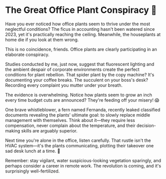 # The Great Office Plant Conspiracy 🌱

Have you ever noticed how office plants seem to thrive under the most neglectful conditions? The ficus in accounting hasn't been watered since 2023, yet it's practically reaching the ceiling. Meanwhile, the houseplants at home die if you look at them wrong.

This is no coincidence, friends. Office plants are clearly participating in an elaborate conspiracy.

Studies conducted by me, just now, suggest that fluorescent lighting and the ambient despair of corporate environments create the perfect conditions for plant rebellion. That spider plant by the copy machine? It's documenting your coffee breaks. The succulent on your boss's desk? Recording every complaint you mutter under your breath.

The evidence is overwhelming. Notice how plants seem to grow an inch every time budget cuts are announced? They're feeding off your misery! 😱

One brave whistleblower, a fern named Fernanda, recently leaked classified documents revealing the plants' ultimate goal: to slowly replace middle management with themselves. Think about it—they require less compensation, never complain about the temperature, and their decision-making skills are arguably superior.

Next time you're alone in the office, listen carefully. That rustle isn't the HVAC system—it's the plants communicating, plotting their takeover one sad desk lunch at a time. 🌿

Remember: stay vigilant, water suspicious-looking vegetation sparingly, and perhaps consider a career in remote work. The revolution is coming, and it's surprisingly well-fertilized.
